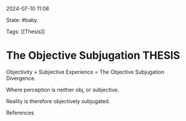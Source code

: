 
2024-07-10 11:08

State: #baby

Tags: [[Thesis]]

# The Objective Subjugation THESIS

Objectivity × Subjective Experience = The Objective Subjugation Divergence.  
  
Where perception is neither obj, or subjective.  
  
Reality is therefore objectively subjugated.


References
